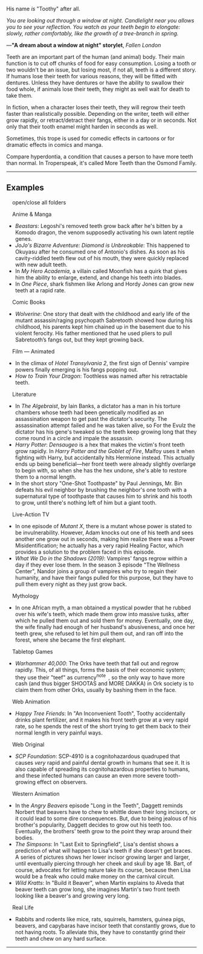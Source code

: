 His name _is_ "Toothy" after all.

_You are looking out through a window at night. Candlelight near you allows you to see your reflection. You watch as your teeth begin to elongate: slowly, rather comfortably, like the growth of a tree-branch in spring._

—**"A dream about a window at night" storylet**, _Fallen London_

Teeth are an important part of the human (and animal) body. Their main function is to cut off chunks of food for easy consumption. Losing a tooth or two wouldn't be an issue, but losing most, if not all, teeth is a different story. If humans lose their teeth for various reasons, they will be fitted with dentures. Unless they have dentures or have the ability to swallow their food whole, if animals lose their teeth, they might as well wait for death to take them.

In fiction, when a character loses their teeth, they will regrow their teeth faster than realistically possible. Depending on the writer, teeth will either grow rapidly, or retract/detract their fangs, either in a day or in seconds. Not only that their tooth enamel might harden in seconds as well.

Sometimes, this trope is used for comedic effects in cartoons or for dramatic effects in comics and manga.

Compare hyperdontia, a condition that causes a person to have more teeth than normal. In Troperspeak, it's called More Teeth than the Osmond Family.

___

## Examples

    open/close all folders 

    Anime & Manga 

-   _Beastars_: Legoshi's removed teeth grow back after he's bitten by a Komodo dragon, the venom supposedly activating his own latent reptile genes.
-   _JoJo's Bizarre Adventure: Diamond is Unbreakable_: This happened to Okuyasu after he consumed one of Antonio's dishes. As soon as his cavity-riddled teeth flew out of his mouth, they were quickly replaced with new adult teeth.
-   In _My Hero Academia_, a villain called Moonfish has a quirk that gives him the ability to enlarge, extend, and change his teeth into blades.
-   In _One Piece_, shark fishmen like Arlong and Hordy Jones can grow new teeth at a rapid rate.

    Comic Books 

-   _Wolverine_: One story that dealt with the childhood and early life of the mutant assassin/raging psychopath Sabretooth showed how during his childhood, his parents kept him chained up in the basement due to his violent ferocity. His father mentioned that he used pliers to pull Sabretooth’s fangs out, but they kept growing back.

    Film — Animated 

-   In the climax of _Hotel Transylvania 2_, the first sign of Dennis' vampire powers finally emerging is his fangs popping out.
-   _How to Train Your Dragon_: Toothless was named after his retractable teeth.

    Literature 

-   In _The Algebraist_, by Iain Banks, a dictator has a man in his torture chambers whose teeth had been genetically modified as an assassination weapon to get past the dictator's security. The assassination attempt failed and he was taken alive, so For the Evulz the dictator has his gene's tweaked so the teeth keep growing long that they come round in a circle and impale the assassin.
-   _Harry Potter_: _Densaugeo_ is a hex that makes the victim's front teeth grow rapidly. In _Harry Potter and the Goblet of Fire_, Malfoy uses it when fighting with Harry, but accidentally hits Hermione instead. This actually ends up being beneficial—her front teeth were already slightly overlarge to begin with, so when she has the hex undone, she's able to restore them to a normal length.
-   In the short story "One-Shot Toothpaste" by Paul Jennings, Mr. Bin defeats his evil neighbor by brushing the neighbor's one tooth with a supernatural type of toothpaste that causes him to shrink and his tooth to grow, until there's nothing left of him but a giant tooth.

    Live-Action TV 

-   In one episode of _Mutant X_, there is a mutant whose power is stated to be invulnerability. However, Adam knocks out one of his teeth and sees another one grow out in seconds, making him realize there was a Power Misidentification; he actually has a very rapid Healing Factor, which provides a solution to the problem faced in this episode.
-   _What We Do in the Shadows (2019)_: Vampires' fangs regrow within a day if they ever lose them. In the season 3 episode "The Wellness Center", Nandor joins a group of vampires who try to regain their humanity, and have their fangs pulled for this purpose, but they have to pull them every night as they just grow back.

    Mythology 

-   In one African myth, a man obtained a mystical powder that he rubbed over his wife's teeth, which made them grow into massive tusks, after which he pulled them out and sold them for money. Eventually, one day, the wife finally had enough of her husband's abusiveness, and once her teeth grew, she refused to let him pull them out, and ran off into the forest, where she became the first elephant.

    Tabletop Games 

-   _Warhammer 40,000_: The Orks have teeth that fall out and regrow rapidly. This, of all things, forms the basis of their economic system; they use their "teef" as currency<sup>note&nbsp;</sup> , so the only way to have more cash (and thus bigger SHOOTAS and MORE DAKKA) in Ork society is to claim them from other Orks, usually by bashing them in the face.

    Web Animation 

-   _Happy Tree Friends_: In "An Inconvenient Tooth", Toothy accidentally drinks plant fertilizer, and it makes his front teeth grow at a very rapid rate, so he spends the rest of the short trying to get them back to their normal length in very painful ways.

    Web Original 

-   _SCP Foundation_: SCP-4910 is a cognitohazardous quadruped that causes _very_ rapid and painful dental growth in humans that see it. It is also capable of spreading its cognitohazardous properties to humans, and these infected humans can cause an even more severe tooth-growing effect on observers.

    Western Animation 

-   In the _Angry Beavers_ episode "Long in the Teeth", Daggett reminds Norbert that beavers have to chew to whittle down their long incisors, or it could lead to some dire consequences. But, due to being jealous of his brother's popularity, Daggett decides to grow out his teeth too. Eventually, the brothers' teeth grow to the point they wrap around their bodies.
-   _The Simpsons_: In "Last Exit to Springfield", Lisa's dentist shows a prediction of what will happen to Lisa's teeth if she doesn't get braces. A series of pictures shows her lower incisor growing larger and larger, until eventually piercing through her cheek and skull by age 18. Bart, of course, advocates for letting nature take its course, because then Lisa would be a freak who could make money on the carnival circuit.
-   _Wild Kratts_: In "Build it Beaver", when Martin explains to Alveda that beaver teeth can grow long, she imagines Martin's two front teeth looking like a beaver's and growing very long.

    Real Life 

-   Rabbits and rodents like mice, rats, squirrels, hamsters, guinea pigs, beavers, and capybaras have incisor teeth that constantly grows, due to not having roots. To alleviate this, they have to constantly grind their teeth and chew on any hard surface.

___